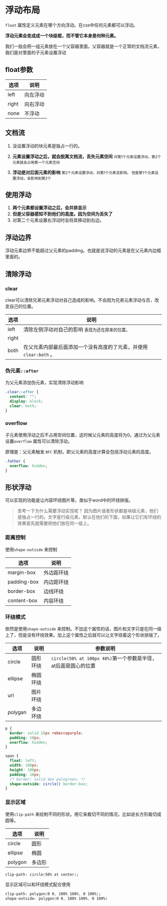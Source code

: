# 浮动布局

`float` 属性定义元素在哪个方向浮动。在css中任何元素都可以浮动。

**浮动元素会变成成一个块级框，而不管它本身是何种元素。**

我们一般会把一组元素放在一个父容器里面。父容器就是一个正常的文档流元素，我们是对里面的子元素设置浮动



## float参数

| 选项  | 说明     |
| ----- | -------- |
| left  | 向左浮动 |
| right | 向右浮动 |
| none  | 不浮动   |



## 文档流

1. 没设置浮动的块元素是独占一行的。

2. **元素设置浮动之后，就会脱离文档流，丢失元素空间** <small>对第1个元素设置浮动，第2个元素就会占用第一个元素空间</small>

3. **浮动是对后面元素的影响** <small>第2个元素设置浮动，对第1个元素没影响。 但是第1个元素设置浮动，会影响到第2个</small>



## 使用浮动

1. **两个元素都设置浮动之后，会并排显示** 
2. **但是父容器感知不到他们的高度。因为空间为丢失了**
3. 对第二个元素设置右浮动时会将其移动到右边。



## 浮动边界

浮动元素边界不能超过父元素的padding。也就是说浮动的元素是在父元素内边框里面的。



## 清除浮动

### clear

clear可以清除兄弟元素浮动对自己造成的影响。不会因为兄弟元素浮动与否，改变自己的位置。

| 选项  | 说明                                                         |
| ----- | ------------------------------------------------------------ |
| left  | 清除左侧浮动对自己的影响 <small>表现为还在原来的位置。</small> |
| right |                                                              |
| both  | 在父元素内部最后面添加一个没有高度的了元素，并使用`clear:both` 。 |



### 伪元素`::after`

为父元素添加伪元素，实现清除浮动影响

```css
.clear::after {
  content: "";
  display: block;
  clear: both;
}
```



### overflow

子元素使用浮动之后不占用空间位置，这时候父元素的高度将为0。通过为父元素设置`overflow` 属性可以清除浮动。

原理是：父元素触发 `BFC` 机制，即父元素的高度计算会包括浮动元素的高度。

```css
.father {
  overflow: hidden;
}
```



## 形状浮动

可以实现的功能是让内容环绕图片等，类似于word中的环绕排版。
> 思考一下为什么需要浮动实现呢？
> 因为图片或者形状都是块级元素，他们是独占一行的。文字是行级元素，默认在他们的下面，如果让它们有环绕的效果首先就需要把他们放在同一级上。



### 距离控制

使用`shape-outside` 来控制

| 选项        | 说明       |
| ----------- | ---------- |
| margin-box  | 外边距环绕 |
| padding-box | 内边距环绕 |
| border-box  | 边线环绕   |
| content-box | 内容环绕   |



### 环绕模式

依然是使用`shape-outside` 来控制。不加这个属性的话，图片和文字只是在同一级上了，但是没有环绕效果。加上这个属性之后就可以让文字绕着这个形状排版了。

| 选项    | 说明     | 参数说明|
| ------- | -------- | -----|
| circle  | 圆形环绕 | `circle(50% at 100px 40%)`第一个参数是半径，at后面是圆心的位置|
| ellipse | 椭圆环绕 |
| url     | 图片环绕 |
| polygan | 多边环绕 |

```css
p {
  border: solid 10px rebeccapurple;
  padding: 10px;
  overflow: hidden;
}

span {
  float: left;
  width: 100px;
  height: 100px;
  padding: 10px;
  /* border: solid 4px palegreen; */
  shape-outside: circle() border-box;
}
```



### 显示区域

使用`clip-path` 来绘制不同的形状。用它来裁切不同的情况，比如说长方形裁切成圆等。

| 选项     | 说明   |
| ------- | ------|
| circle  | 圆形   |
| ellipse | 椭圆   |
| polygon | 多边形 |

```css
clip-path: circle(50% at center);
```



显示区域可以和环绕模式配合使用

```css
clip-path: polygon(0 0, 100% 100%, 0 100%);
shape-outside: polygon(0 0, 100% 100%, 0 100%)
```

